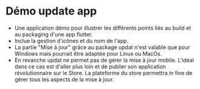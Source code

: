 # Démo update app

- Une application démo pour illustrer les différents points liés au build et au packaging d'une app flutter.
- Inclue la gestion d'icônes et du nom de l'app. 
- La partie "Mise à jour" grâce au package updat n'est valable que pour Windows mais pourrait être adaptée pour Linux ou MacOs. 
- En revanche updat ne permet pas de gérer la mise à jour mobile. L'idéal dans ce cas est d'aller plus loin et de publier son application révolutionnaire sur le Store. La plateforme du store permettra in fine de gérer tous les aspects de la mise à jour.